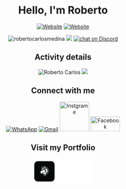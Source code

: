 <div align=center>
<h1>Hello, I'm Roberto</h1>

[![Website](https://img.shields.io/badge/Software-Engineer-DevGo-green?style=flat-square)](https://google.com)
[![Website](https://img.shields.io/badge/Teacher-UTA-blue?style=flat-square)](https://uta.cv)
<p align="center"> 
  <img src="https://komarev.com/ghpvc/?username=robertocarlosmedina&label=Profile%20views&color=0eb421&style=flat" alt="robertocarlosmedina" />  
  <a href="https://github.com/badges/shields/graphs/contributors" alt="Contributors">
  <img src="https://img.shields.io/github/contributors/badges/shields" /></a>
<a href="https://discord.gg/A6FNKHwhGv">
        <img src="https://img.shields.io/discord/308323056592486420?logo=discord"
            alt="chat on Discord"></a>
 </p>
 

</div>

<h2 align="center">Activity details</h2>
<p align="center">
 
<img align="" height='150px' src="https://github-readme-stats.vercel.app/api?username=robertocarlosmedina&hide_title=true&show_icons=true&theme=radical" alt="Roberto Carlos" />
<img align="" height='150px' src="https://github-readme-stats.vercel.app/api/top-langs/?username=robertocarlosmedina&hide_title=false&layout=compact&theme=radical&count_private=true&hide=css,html" />
</p>

<h2  align="center">Connect with me</h2>


<p align="center">
     <a href="https://wa.me/+2385843604"><img alt="WhatsApp"  title="WhatsApp" src="https://www.vectorlogo.zone/logos/whatsapp/whatsapp-ar21.svg"   width="80" height="40" /></a>
     <a href="mailto:rmedina@uta.cv"><img alt="Gmail"  title="Gmail" src="https://www.vectorlogo.zone/logos/gmail/gmail-ar21.svg"   width="80" height="40" /></a>
     <a href="https://www.instagram.com/robertocarlosmedinacv/"><img title="Instgrame" src="https://www.vectorlogo.zone/logos/instagram/instagram-tile.svg"   width="80" height="80" /></a>
     <a href="https://www.linkedin.com/in/robertocarlosmedina/"><img title="Facebook" src="https://www.vectorlogo.zone/logos/linkedin/linkedin-ar21.svg"   width="80" height="40" /></a>
</p>
<h2  align="center">Visit my Portfolio</h2>
<p align=center>
 
 <a href="https://robertocarlosmedina.github.io/portfolio/">
    <img src="https://github.com/robertocarlosmedina/RobertoCarlosMedina/blob/main/assets/portfolioIcon.png" alt="Potfolio icon" height="70"/>
 </a>
</p>
